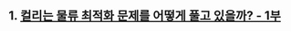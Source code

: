
## 1. [컬리는 물류 최적화 문제를 어떻게 풀고 있을까? - 1부](https://helloworld.kurly.com/blog/logistics-optimization-1/)